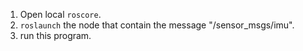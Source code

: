 1. Open local `roscore`.
2. `roslaunch` the node that contain the message "/sensor_msgs/imu".
3. run this program.
